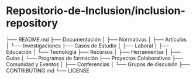 # Repositorio-de-Inclusion/inclusion-repository
├── README.md
├── Documentación
│   ├── Normativas
│   ├── Artículos
│   └── Investigaciones
├── Casos de Estudio
│   ├── Laboral
│   ├── Educación
│   └── Tecnología
├── Recursos
│   ├── Herramientas
│   ├── Guías
│   └── Programas de formación
├── Proyectos Colaborativos
├── Comunidad y Eventos
│   ├── Conferencias
│   └── Grupos de discusión
├── CONTRIBUTING.md
└── LICENSE
